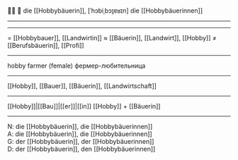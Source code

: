 👩‍🌾 🔴 die [[Hobbybäuerin]], [ˈhɔbiˌbɔɪ̯ɐʁɪn]
die [[Hobbybäuerinnen]]

---

---

= [[Hobbybauer]], [[Landwirtin]]
≈ [[Bäuerin]], [[Landwirt]], [[Hobby]]
≠ [[Berufsbäuerin]], [[Profi]]

---

hobby farmer (female)
фермер-любительница

---

[[Hobby]], [[Bauer]], [[Bäuerin]], [[Landwirtschaft]]

---

[[Hobby]]|[[Bau]]|[[er]]|[[in]]
[[Hobby]] + [[Bäuerin]]

---

N: die [[Hobbybäuerin]], die [[Hobbybäuerinnen]]  
A: die [[Hobbybäuerin]], die [[Hobbybäuerinnen]]  
G: der [[Hobbybäuerin]], der [[Hobbybäuerinnen]]  
D: der [[Hobbybäuerin]], den [[Hobbybäuerinnen]]
